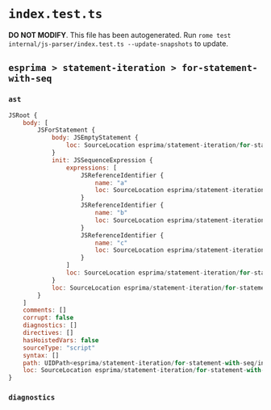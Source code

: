 # `index.test.ts`

**DO NOT MODIFY**. This file has been autogenerated. Run `rome test internal/js-parser/index.test.ts --update-snapshots` to update.

## `esprima > statement-iteration > for-statement-with-seq`

### `ast`

```javascript
JSRoot {
	body: [
		JSForStatement {
			body: JSEmptyStatement {
				loc: SourceLocation esprima/statement-iteration/for-statement-with-seq/input.js 1:12-1:13
			}
			init: JSSequenceExpression {
				expressions: [
					JSReferenceIdentifier {
						name: "a"
						loc: SourceLocation esprima/statement-iteration/for-statement-with-seq/input.js 1:4-1:5 (a)
					}
					JSReferenceIdentifier {
						name: "b"
						loc: SourceLocation esprima/statement-iteration/for-statement-with-seq/input.js 1:6-1:7 (b)
					}
					JSReferenceIdentifier {
						name: "c"
						loc: SourceLocation esprima/statement-iteration/for-statement-with-seq/input.js 1:8-1:9 (c)
					}
				]
				loc: SourceLocation esprima/statement-iteration/for-statement-with-seq/input.js 1:4-1:9
			}
			loc: SourceLocation esprima/statement-iteration/for-statement-with-seq/input.js 1:0-1:13
		}
	]
	comments: []
	corrupt: false
	diagnostics: []
	directives: []
	hasHoistedVars: false
	sourceType: "script"
	syntax: []
	path: UIDPath<esprima/statement-iteration/for-statement-with-seq/input.js>
	loc: SourceLocation esprima/statement-iteration/for-statement-with-seq/input.js 1:0-2:0
}
```

### `diagnostics`

```

```
